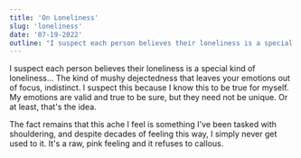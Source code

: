 ```yaml
---
title: 'On Loneliness'
slug: 'loneliness'
date: '07-19-2022'
outline: "I suspect each person believes their loneliness is a special kind of loneliness..."
---
```



I suspect each person believes their loneliness is a special kind of loneliness... The kind of mushy dejectedness that leaves your emotions out of focus, indistinct. I suspect this because I know this to be true for myself. My emotions are valid and true to be sure, but they need not be unique. Or at least, that's the idea.

The fact remains that this ache I feel is something I've been tasked with shouldering, and despite decades of feeling this way, I simply never get used to it. It's a raw, pink feeling and it refuses to callous. 

